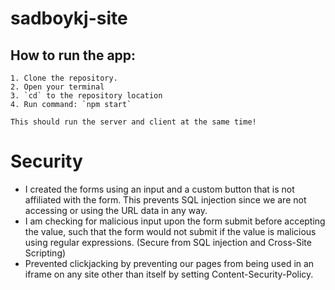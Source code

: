# sadboykj-site
 
<!-- TODO: write a script that runs the backend when front end is run! -->
<!-- TODO: test that api fetch works properly -->
## How to run the app:
    1. Clone the repository.
    2. Open your terminal 
    3. `cd` to the repository location
    4. Run command: `npm start`

    This should run the server and client at the same time!

# Security
- I created the forms using an input and a custom button that is not affiliated with the form. This prevents SQL injection since we are not accessing or using the URL data in any way.
- I am checking for malicious input upon the form submit before accepting the value, such that the form would not submit if the value is malicious using regular expressions. (Secure from SQL injection and Cross-Site Scripting)
- Prevented clickjacking by preventing our pages from being used in an iframe on any site other than itself by setting Content-Security-Policy.
